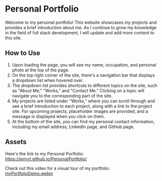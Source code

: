 # Personal Portfolio

Welcome to my personal portfolio! This website showcases my projects and provides a brief introduction about me. As I continue to grow my knowledge in the field of full stack development, I will update and add more content to this site.

## How to Use

1. Upon loading the page, you will see my name, occupation, and personal photo at the top of the page.
2. On the top right corner of the site, there's a navigation bar that displays a dropdown list when hovered over.
3. The dropdown list provides shortcuts to different topics on the site, such as "About Me," "Works,” and "Contact Me." Clicking on a topic will navigate you to the corresponding part of the site.
4. My projects are listed under "Works,” where you can scroll through and see a brief introduction to each project, along with a link to the project site. For upcoming projects, placeholder images are provided, and a message is displayed when you click on them.
5. At the bottom of the site, you can find my personal contact information, including my email address, LinkedIn page, and GitHub page.

## Assets

Here's the link to my Personal Portfolio: https://jenryt.github.io/PersonalPortfolio/

Check out this video for a visual tour of my portfolio:
[myPortfolioDemo.webm](https://user-images.githubusercontent.com/116051329/234911644-f860350b-04ce-466b-888d-45f36a5c29fb.webm)
